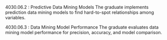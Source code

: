 4030.06.2 : Predictive Data Mining Models
The graduate implements prediction data mining models to find hard-to-spot relationships among variables.

4030.06.3 : Data Mining Model Performance
The graduate evaluates data mining model performance for precision, accuracy, and model comparison.
